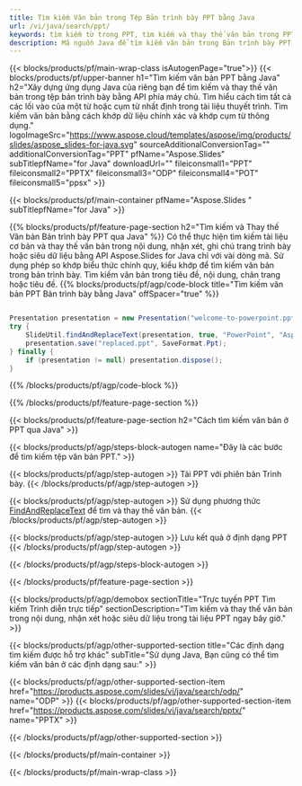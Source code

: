 ```yaml
---
title: Tìm kiếm Văn bản trong Tệp Bản trình bày PPT bằng Java
url: /vi/java/search/ppt/
keywords: tìm kiếm từ trong PPT, tìm kiếm và thay thế văn bản trong PPT, tìm kiếm văn bản PPT Bản trình bày
description: Mã nguồn Java để tìm kiếm văn bản trong Bản trình bày PPT.
---
```


{{< blocks/products/pf/main-wrap-class isAutogenPage="true">}}
{{< blocks/products/pf/upper-banner h1="Tìm kiếm văn bản PPT bằng Java" h2="Xây dựng ứng dụng Java của riêng bạn để tìm kiếm và thay thế văn bản trong tệp bản trình bày bằng API phía máy chủ. Tìm hiểu cách tìm tất cả các lối vào của một từ hoặc cụm từ nhất định trong tài liệu thuyết trình. Tìm kiếm văn bản bằng cách khớp dữ liệu chính xác và khớp cụm từ thông dụng." logoImageSrc="https://www.aspose.cloud/templates/aspose/img/products/slides/aspose_slides-for-java.svg" sourceAdditionalConversionTag="" additionalConversionTag="PPT" pfName="Aspose.Slides" subTitlepfName="for Java" downloadUrl="" fileiconsmall1="PPT" fileiconsmall2="PPTX" fileiconsmall3="ODP" fileiconsmall4="POT" fileiconsmall5="ppsx" >}}

{{< blocks/products/pf/main-container pfName="Aspose.Slides " subTitlepfName="for Java" >}}

{{% blocks/products/pf/feature-page-section  h2="Tìm kiếm và Thay thế Văn bản Bản trình bày PPT qua Java" %}}
Có thể thực hiện tìm kiếm tài liệu cơ bản và thay thế văn bản trong nội dung, nhận xét, ghi chú trang trình bày hoặc siêu dữ liệu bằng API Aspose.Slides for Java chỉ với vài dòng mã. Sử dụng phép so khớp biểu thức chính quy, kiểu khớp để tìm kiếm văn bản trong bản trình bày. Tìm kiếm văn bản trong tiêu đề, nội dung, chân trang hoặc tiêu đề.
{{% blocks/products/pf/agp/code-block title="Tìm kiếm văn bản PPT Bản trình bày bằng Java" offSpacer="true" %}}

```java

Presentation presentation = new Presentation("welcome-to-powerpoint.ppt");
try {
    SlideUtil.findAndReplaceText(presentation, true, "PowerPoint", "Aspose.Slides", null);
    presentation.save("replaced.ppt", SaveFormat.Ppt);
} finally {
    if (presentation != null) presentation.dispose();
}
```

{{% /blocks/products/pf/agp/code-block %}}

{{% /blocks/products/pf/feature-page-section %}}

{{< blocks/products/pf/feature-page-section  h2="Cách tìm kiếm văn bản ở PPT qua Java" >}}

{{< blocks/products/pf/agp/steps-block-autogen name="Đây là các bước để tìm kiếm tệp văn bản PPT." >}}

{{< blocks/products/pf/agp/step-autogen >}}
Tải PPT với phiên bản Trình bày.
{{< /blocks/products/pf/agp/step-autogen >}}

{{< blocks/products/pf/agp/step-autogen >}}
Sử dụng phương thức [FindAndReplaceText](https://reference.aspose.com/slides/java/com.aspose.slides/slideutil/#findAndReplaceText-com.aspose.slides.IPresentation-boolean-java.lang.String-java.lang.String-) để tìm và thay thế văn bản.
{{< /blocks/products/pf/agp/step-autogen >}}

{{< blocks/products/pf/agp/step-autogen >}}
Lưu kết quả ở định dạng PPT
{{< /blocks/products/pf/agp/step-autogen >}}

{{< /blocks/products/pf/agp/steps-block-autogen >}}

{{< /blocks/products/pf/feature-page-section >}}

{{< blocks/products/pf/agp/demobox sectionTitle="Trực tuyến PPT Tìm kiếm Trình diễn trực tiếp" sectionDescription="Tìm kiếm và thay thế văn bản trong nội dung, nhận xét hoặc siêu dữ liệu trong tài liệu PPT ngay bây giờ." >}}

{{< blocks/products/pf/agp/other-supported-section title="Các định dạng tìm kiếm được hỗ trợ khác" subTitle="Sử dụng Java, Bạn cũng có thể tìm kiếm văn bản ở các định dạng sau:" >}}

{{< blocks/products/pf/agp/other-supported-section-item href="https://products.aspose.com/slides/vi/java/search/odp/" name="ODP" >}}
{{< blocks/products/pf/agp/other-supported-section-item href="https://products.aspose.com/slides/vi/java/search/pptx/" name="PPTX" >}}


{{< /blocks/products/pf/agp/other-supported-section >}}

{{< /blocks/products/pf/main-container >}}
    
{{< /blocks/products/pf/main-wrap-class >}}